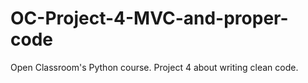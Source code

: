 # OC-Project-4-MVC-and-proper-code
Open Classroom's Python course. Project 4 about writing clean code.
